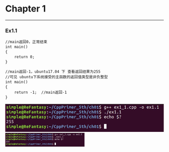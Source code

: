 
# Chapter 1
---
### Ex1.1
```
//main返回0，正常结束
int main()
{
    return 0;  
}
```

```
//main返回-1，ubuntu17.04 下 查看返回结果为255
//可见 ubuntu下系统接受的主函数的返回值类型是非负整型
int main()
{
    return -1;  //main返回-1
}
```
![img-w150](./picture/ex1_1.jpg)
<img src="./picture/ex1_1.jpg" width = "50%" />

